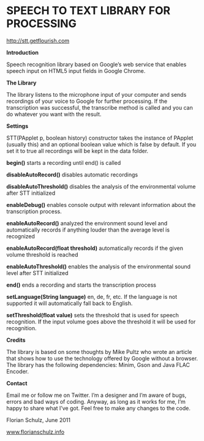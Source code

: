 # SPEECH TO TEXT LIBRARY FOR PROCESSING

http://stt.getflourish.com

**Introduction**

Speech recognition library based on Google’s web service that enables speech input on HTML5 input fields in Google Chrome.

**The Library**

The library listens to the microphone input of your computer and sends recordings of your voice to Google for further processing. If the transcription was successful, the transcribe method is called and you can do whatever you want with the result.


**Settings**

STT(PApplet p, boolean history) constructor takes the instance of PApplet (usually this) and an optional boolean value which is false by default. If you set it to true all recordings will be kept in the data folder.

**begin()** starts a recording until end() is called

**disableAutoRecord()** disables automatic recordings

**disableAutoThreshold()** disables the analysis of the 
environmental volume after STT initialized

**enableDebug()** enables console output with relevant information about the transcription process.

**enableAutoRecord()** analyzed the environment sound level and automatically records if anything louder than the average level is recognized

**enableAutoRecord(float threshold)** automatically records if the given volume threshold is reached

**enableAutoThreshold()** enables the analysis of the environmental sound level after STT initialized

**end()** ends a recording and starts the transcription process

**setLanguage(String language)** en, de, fr, etc. If the language is not supported it will automatically fall back to English.

**setThreshold(float value)** sets the threshold that is used for speech recognition. If the input volume goes above the threshold it will be used for recognition.


**Credits**

The library is based on some thoughts by Mike Pultz who wrote an article that shows how to use the technology offered by Google without a browser. The library has the following dependencies: Minim, Gson and Java FLAC Encoder.

**Contact**

Email me or follow me on Twitter. I’m a designer and I’m aware of bugs, errors and bad ways of coding. Anyway, as long as it works for me, I’m happy to share what I’ve got. Feel free to make any changes to the code.

Florian Schulz, June 2011

www.florianschulz.info